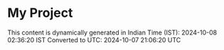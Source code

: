# My Project

This content is dynamically generated in Indian Time (IST): 2024-10-08 02:36:20 IST
Converted to UTC: 2024-10-07 21:06:20 UTC
